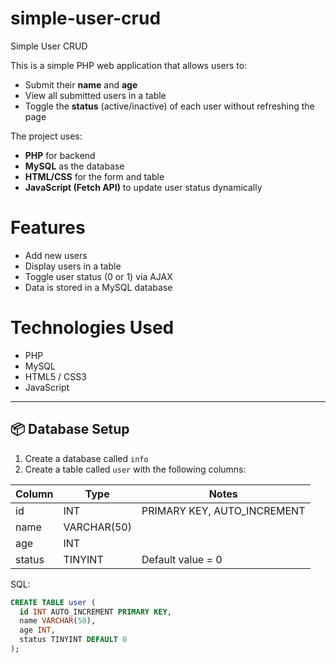 # simple-user-crud

Simple User CRUD

This is a simple PHP web application that allows users to:

- Submit their **name** and **age**
- View all submitted users in a table
- Toggle the **status** (active/inactive) of each user without refreshing the page

The project uses:
- **PHP** for backend
- **MySQL** as the database
- **HTML/CSS** for the form and table
- **JavaScript (Fetch API)** to update user status dynamically



# Features

- Add new users
- Display users in a table
- Toggle user status (0 or 1) via AJAX
- Data is stored in a MySQL database



# Technologies Used

- PHP
- MySQL
- HTML5 / CSS3
- JavaScript

---

## 📦 Database Setup

1. Create a database called `info`
2. Create a table called `user` with the following columns:

| Column | Type      | Notes                  |
|--------|-----------|-------------------------|
| id     | INT       | PRIMARY KEY, AUTO_INCREMENT |
| name   | VARCHAR(50) |                         |
| age    | INT       |                         |
| status | TINYINT   | Default value = 0       |

SQL:
```sql
CREATE TABLE user (
  id INT AUTO_INCREMENT PRIMARY KEY,
  name VARCHAR(50),
  age INT,
  status TINYINT DEFAULT 0
);
